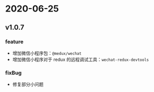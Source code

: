 # 2020-06-25

## v1.0.7

### feature

- 增加微信小程序包：`@medux/wechat`
- 增加微信小程序对于 redux 的远程调试工具：`wechat-redux-devtools`

### fixBug

- 修复部分小问题
